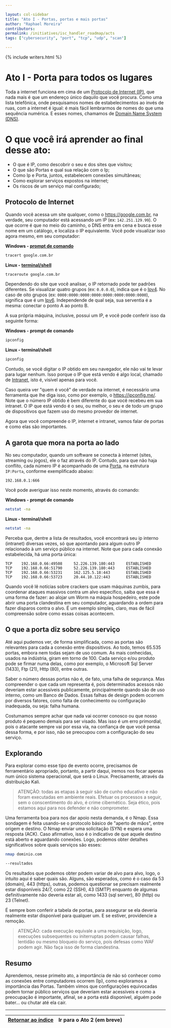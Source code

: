 ```yaml
---

layout: col-sidebar
title: "Ato I - Portas, portas e mais portas"
author: "Raphael Moreira"
contributors: 
permalink: /initiatives/isc_handler_roadmap/acts
tags: ["cybersecurity", "port", "tcp", "udp", "scan"]

---
```


{% include writers.html %}

# Ato I - Porta para todos os lugares
Toda a internet funciona em cima de um [Protocolo de Internet (IP)](https://en.wikipedia.org/wiki/IP_address), que nada 
mais é que um endereço único daquilo que você procura. Como uma lista telefônica, onde pesquisamos nomes de estabelecimentos 
ao invés de ruas, com a internet é igual: é mais fácil lembrarmos de nomes do que uma sequência numérica. E esses nomes, 
chamamos de [Domain Name System (DNS)](https://en.wikipedia.org/wiki/Domain_Name_System).

# O que você irá aprender ao final desse ato:
- O que é IP, como descobrir o seu e dos sites que visitou;
- O que são Portas e qual sua relação com o Ip;
- Como Ip e Porta, juntos, estabelecem conexões simultâneas;
- Como explorar serviços expostos na internet;
- Os riscos de um serviço mal configurado;

## Protocolo de Internet
Quando você acessa um site qualquer, como o https://google.com.br, na verdade, seu computador está acessando um IP (ex: `142.251.129.99`). 
O que ocorre é que no meio do caminho, o DNS entra em cena e busca esse nome em um catálogo, e localiza o IP equivalente. 
Você pode visualizar isso agora mesmo, em seu computador:

**Windows - [prompt de comando](https://pt.wikipedia.org/wiki/Cmd.exe)**
```bash
tracert google.com.br
```

**Linux - [terminal/shell](https://pt.wikipedia.org/wiki/Shell_do_Unix)**
```bash
traceroute google.com.br
```
Dependendo do site que você analisar, o IP retornado pode ter padrões diferentes. Se visualizar quatro grupos (ex: `0.0.0.0`), 
indica que é o [Ipv4](https://pt.wikipedia.org/wiki/IPv4). No caso de oito grupos (ex: `0000:0000:0000:0000:0000:0000:0000:0000`), 
significa que é um [Ipv6](https://pt.wikipedia.org/wiki/IPv6). Independende de qual seja, sua serventia é a mesma: conectar o 
ponto A ao ponto B.

A sua própria máquina, inclusive, possui um IP, e você pode conferir isso da seguinte forma:

**Windows - prompt de comando**
```bash
ipconfig
```

**Linux - terminal/shell**
```bash
ipconfig
```
Contudo, se você digitar o IP obtido em seu navegador, ele não vai te levar para lugar nenhum. Isso porque o IP que está 
vendo é algo local, chamado de [Intranet](https://pt.wikipedia.org/wiki/Intranet), isto é, visível apenas para você.

Caso queira ver "quem é você" de verdade na internet, é necessário uma ferramenta que lhe diga isso, como por exemplo, o https://ipconfig.me/.
Note que o número IP obtido é bem diferente do que você recebeu em sua intranet. O IP que está vendo é o seu, ou melhor, o 
seu e de todo um grupo de dispositivos que fazem uso do mesmo provedor de internet.

Agora que você compreende o IP, internet e intranet, vamos falar de portas e como elas são importantes.

## A garota que mora na porta ao lado
No seu computador, quando um software se conecta à internet (sites, streaming ou jogos), ele o faz através do IP. Contudo,
para que não haja conflito, cada número IP é acompanhado de uma [Porta](https://pt.wikipedia.org/wiki/Porta_(redes_de_computadores)), 
na estrutura `IP:Porta`, conforme exemplificado abaixo:
```
192.168.0.1:666
```
Você pode averiguar isso neste momento, através do comando:

**Windows - prompt de comando**
```bash
netstat -na
```

**Linux - terminal/shell**
```bash
netstat -na
```
Perceba que, dentre a lista de resultados, você encontrará seu ip interno (intranet) diversas vezes, só que apontando 
para algum outro IP relacionado à um serviço público na internet. Note que para cada conexão estabelecida, há uma porta única:

```
TCP    192.168.0.66:49508     52.226.139.180:443     ESTABLISHED
TCP    192.168.0.66:51790     52.226.139.180:443     ESTABLISHED
TCP    192.168.0.66:53231     162.125.5.18:443       ESTABLISHED
TCP    192.168.0.66:53723     20.44.10.122:443       ESTABLISHED
```
Quando você lê notícias sobre crackers que usam máquinas zumbis, para coordenar ataques massivos contra um alvo específico, 
saiba que essa é uma forma de fazer: ao alojar um Worm na máquia hospedeiro, este pode abrir uma porta clandestina em seu
computador, aguardando a ordem para fazer disparos contra o alvo. É um exemplo simples, claro, mas de fácil compreensão sobre
como essas coisas acontecem.

## O que a porta diz sobre seu serviço
Até aqui pudemos ver, de forma simplificada, como as portas são relevantes para cada a conexão entre dispositivos. Ao todo,
temos 65.535 portas, embora nem todas sejam de uso comum. As mais conhecidas, usados na indústria, giram em torno de 100. 
Cada serviço e/ou produto pode se firmar numa delas, como por exemplo, o Microsoft Sql Server (1433), Ftp (21), Http (80), 
entre outras.

Saber o número dessas portas não é, de fato, uma falha de segurança. Mas compreender o que cada um representa é, pois determinados
acessos não deveriam estar acessíveis publicamente, principalmente quando são de uso interno, como um Banco de Dados. Essas falhas
de design podem ocorrem por diversos fatores, como falta de conhecimento ou configuração inadequada, ou seja: falha humana.

Costumamos sempre achar que nada vai ocorrer conosco ou que nosso produto é pequeno demais para ser visado. Mas isso é um erro
primordial, pois o atacante sempre vai por essa via, na confiança de que você pensa dessa forma, e por isso, não se preocupou com
a configuração do seu serviço.

## Explorando
Para explorar como esse tipo de evento ocorre, precisamos de ferramentário apropriado, portanto, a partir daqui, iremos nos
focar apenas num único sistema operacional, que será o Linux. Precisamente, através da distribuição Kali.

> ATENÇÃO: todas as etapas à seguir são de cunho educativo e não foram executadas em ambiente reais. Efetuar os processos a
> seguir, sem o conscentimento do alvo, é crime cibernético. Seja ético, pois estamos aqui para nos defender e não comprometer.

Uma ferramenta boa para nos dar apoio nesta demanda, é o Nmap. Essa sondagem é feita usando-se o protocolo básico de "aperto de mãos",
entre origem e destino. O Nmap enviar uma solicitação (SYN) e espera uma resposta (ACK). Caso afirmativo, isso é o indicativo
de que aquele destino está aberto e aguardando conexões. Logo, podemos obter detalhes significativos sobre quais serviços são
esses:

```bash
nmap dominio.com

--resultados
```
Os resultados que podemos obter podem variar de alvo para alvo, logo, o intuito aqui é saber quais são. Alguns, são esperados, 
como é o caso da 53 (domain), 443 (https), outras, podemos questionar se precisam realmente estar disponíveis 24/7, como 22 (SSH),
43 (SMTP) enquanto de algumas definitivamente não deveria estar ali, como 1433 (sql server), 80 (http) ou 23 (Telnet).

É sempre bom conferir a tabela de portas, para assegurar se ela deveria realmente estar disponível para qualquer um. E se estiver,
providencie a remoção.

> ATENÇÃO: cada execução equivale a uma requisição, logo, execuções subsequentes ou initerruptas podem causar falhas, lentidão ou
> mesmo bloqueio do serviço, pois defesas como WAF podem agir. Não faça isso de forma clandestina.

## Resumo
Aprendemos, nesse primeito ato, a importância de não só conhecer como as conexões entre computadores ocorrem (Ip), como exploramos 
a importância das Portas. Também vimos que configurações equivocadas podem tornar público serviços que deveriam estar
acessíveis e como a preocupação é importante, afinal, se a porta está disponível, alguém pode bater... ou chutar até ela cair.

---

| [Retornar ao índice](../index.pt-BR.md) | Ir para o Ato 2 (em breve) |
|-----------------------------------------|----------------------------|

